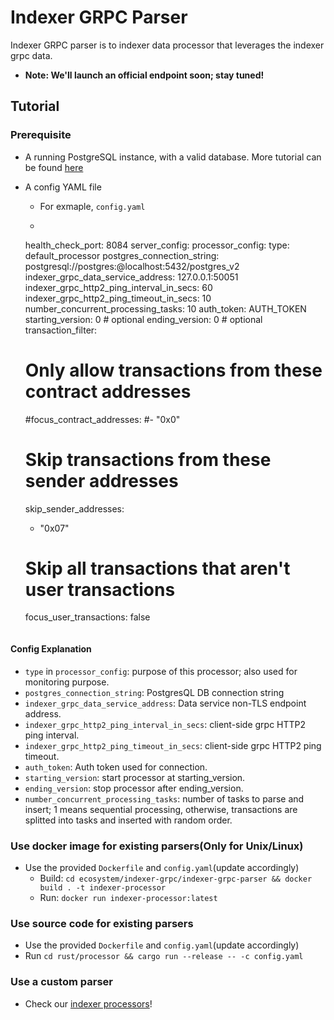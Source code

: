 # Indexer GRPC Parser

Indexer GRPC parser is to indexer data processor that leverages the indexer grpc data.

- **Note: We'll launch an official endpoint soon; stay tuned!**

## Tutorial

### Prerequisite

- A running PostgreSQL instance, with a valid database. More tutorial can be
  found [here](https://github.com/aptos-labs/aptos-core/tree/main/crates/indexer#postgres)

- A config YAML file
    - For exmaple, `config.yaml`
    - ```yaml
  health_check_port: 8084
  server_config:
  processor_config:
  type: default_processor
  postgres_connection_string: postgresql://postgres:@localhost:5432/postgres_v2
  indexer_grpc_data_service_address: 127.0.0.1:50051
  indexer_grpc_http2_ping_interval_in_secs: 60
  indexer_grpc_http2_ping_timeout_in_secs: 10
  number_concurrent_processing_tasks: 10
  auth_token: AUTH_TOKEN
  starting_version: 0 # optional
  ending_version: 0 # optional
  transaction_filter:
  # Only allow transactions from these contract addresses
  #focus_contract_addresses:
  #- "0x0"
  # Skip transactions from these sender addresses
  skip_sender_addresses:
  - "0x07"
  # Skip all transactions that aren't user transactions
  focus_user_transactions: false
    ```

#### Config Explanation

- `type` in `processor_config`: purpose of this processor; also used for monitoring purpose.
- `postgres_connection_string`: PostgresQL DB connection string
- `indexer_grpc_data_service_address`: Data service non-TLS endpoint address.
- `indexer_grpc_http2_ping_interval_in_secs`: client-side grpc HTTP2 ping interval.
- `indexer_grpc_http2_ping_timeout_in_secs`: client-side grpc HTTP2 ping timeout.
- `auth_token`: Auth token used for connection.
- `starting_version`: start processor at starting_version.
- `ending_version`: stop processor after ending_version.
- `number_concurrent_processing_tasks`: number of tasks to parse and insert; 1 means sequential processing, otherwise,
  transactions are splitted into tasks and inserted with random order.

### Use docker image for existing parsers(Only for **Unix/Linux**)

- Use the provided `Dockerfile` and `config.yaml`(update accordingly)
    - Build: `cd ecosystem/indexer-grpc/indexer-grpc-parser && docker build . -t indexer-processor`
    - Run: `docker run indexer-processor:latest`

### Use source code for existing parsers

- Use the provided `Dockerfile` and `config.yaml`(update accordingly)
- Run `cd rust/processor && cargo run --release -- -c config.yaml`

### Use a custom parser

- Check our [indexer processors](https://github.com/aptos-labs/aptos-indexer-processors)!
